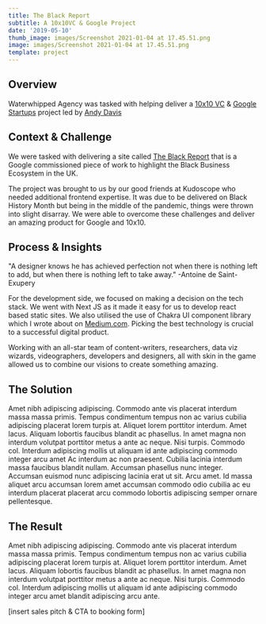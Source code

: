 ```yaml
---
title: The Black Report
subtitle: A 10x10VC & Google Project
date: '2019-05-10'
thumb_image: images/Screenshot 2021-01-04 at 17.45.51.png
image: images/Screenshot 2021-01-04 at 17.45.51.png
template: project
---
```

## Overview

Waterwhipped Agency was tasked with helping deliver a [10x10 VC](https://10x10vc.com/) & [Google Startups](https://startup.google.com/) project led by [Andy Davis](https://uk.linkedin.com/in/mrandydavis)

## Context & Challenge

We were tasked with delivering a site called [The Black Report](https://theblack.report) that is a Google commissioned piece of work to highlight the Black Business Ecosystem in the UK.

The project was brought to us by our good friends at Kudoscope who needed additional frontend expertise. It was due to be delivered on Black History Month but being in the middle of the pandemic, things were thrown into slight disarray. We were able to overcome these challenges and deliver an amazing product for Google and 10x10.

## Process & Insights

"A designer knows he has achieved perfection not when there is nothing left to add, but when there is nothing left to take away." -Antoine de Saint-Exupery

For the development side, we focused on making a decision on the tech stack. We went with Next JS as it made it easy for us to develop react based static sites. We also utilised the use of Chakra UI component library which I wrote about on [Medium.com](https://medium.com/@AlfieDarko/how-to-build-web-apps-quicker-with-component-libraries-99794052e24f). Picking the best technology is crucial to a successful digital product.

Working with an all-star team of content-writers, researchers, data viz wizards, videographers, developers and designers, all with skin in the game allowed us to combine our visions to create something amazing.

## The Solution

Amet nibh adipiscing adipiscing. Commodo ante vis placerat interdum massa massa primis. Tempus condimentum tempus non ac varius cubilia adipiscing placerat lorem turpis at. Aliquet lorem porttitor interdum. Amet lacus. Aliquam lobortis faucibus blandit ac phasellus. In amet magna non interdum volutpat porttitor metus a ante ac neque. Nisi turpis. Commodo col. Interdum adipiscing mollis ut aliquam id ante adipiscing commodo integer arcu amet Ac interdum ac non praesent. Cubilia lacinia interdum massa faucibus blandit nullam. Accumsan phasellus nunc integer. Accumsan euismod nunc adipiscing lacinia erat ut sit. Arcu amet. Id massa aliquet arcu accumsan lorem amet accumsan commodo odio cubilia ac eu interdum placerat placerat arcu commodo lobortis adipiscing semper ornare pellentesque.

## The Result

Amet nibh adipiscing adipiscing. Commodo ante vis placerat interdum massa massa primis. Tempus condimentum tempus non ac varius cubilia adipiscing placerat lorem turpis at. Aliquet lorem porttitor interdum. Amet lacus. Aliquam lobortis faucibus blandit ac phasellus. In amet magna non interdum volutpat porttitor metus a ante ac neque. Nisi turpis. Commodo col. Interdum adipiscing mollis ut aliquam id ante adipiscing commodo integer arcu amet blandit adipiscing arcu ante.

\[insert sales pitch & CTA to booking form]

